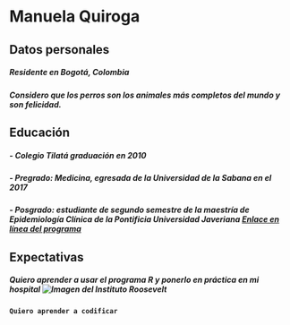 # **Manuela** Quiroga    
## Datos personales 

##### Residente en Bogotá, Colombia  
##### Considero que los perros son los animales más completos del mundo y son felicidad. 


## Educación
##### - **Colegio Tilatá** graduación en 2010
##### - Pregrado: *Medicina*, egresada de la **Universidad de la Sabana** en el 2017   
##### - Posgrado: estudiante de segundo semestre de *la maestría* de **Epidemiología Clínica de la Pontificia Universidad Javeriana**   [Enlace en línea del programa](https://www.javeriana.edu.co/maestria-epidemiologia-clinica)  

###

## Expectativas
##### Quiero aprender a usar el programa R y ponerlo en práctica en mi hospital  ![Imagen del Instituto Roosevelt](C:\Users\mrural1\Pictures\Instituto-Roosevelt-sede.jpg "Instituto Roosevelt")
#### `Quiero aprender a codificar`    

